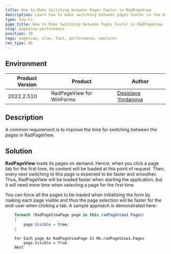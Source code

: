 ```yaml
---
title: How to Make Switching between Pages Faster in RadPageView
description: Learn how to make switching between pages faster in the WinForms PageView.
type: how-to 
page_title: How to Make Switching between Pages Faster in RadPageView
slug: pageview-performance
position: 39
tags: pageview, slow, fast, performance, explorer
res_type: kb
---
```


## Environment
 
|Product Version|Product|Author|
|----|----|----|
|2022.2.510|RadPageView for WinForms|[Desislava Yordanova](https://www.telerik.com/blogs/author/desislava-yordanova)|


## Description

A common requirement is to improve the time for switching between the pages in RadPageView.

## Solution

**RadPageView** loads its pages on demand. Hence, when you click a page tab for the first time, its content will be loaded at this point of request. Then, every next switching to this page is expected to be faster and smoother. Thus, RadPageView will be loaded faster when starting the application, but it will need more time when selecting a page for the first time.

You can force all the pages to be loaded when initializing the form by making each page visible and thus the page selection will be faster for the end-user when clicking a tab. A sample approach is demonstrated here:
 

````C#  
    foreach (RadPageViewPage page in this.radPageView1.Pages)
    {
        page.Visible = true;
    }

````
````VB.NET
    For Each page As RadPageViewPage In Me.radPageView1.Pages
        page.Visible = True
    Next

````


